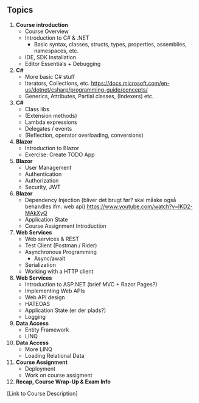 ## Topics

1. **Course introduction**
    - Course Overview
    - Introduction to C# & .NET
        - Basic syntax, classes, structs, types, properties, assemblies, namespaces, etc.
    - IDE, SDK Installation
    - Editor Essentials + Debugging
2. **C#**
    - More basic C# stuff
    - Iterators, Collections, etc. https://docs.microsoft.com/en-us/dotnet/csharp/programming-guide/concepts/
    - Generics, Attributes, Partial classes, (Indexers) etc.
3. **C#**
    - Class libs
    - (Extension methods)
    - Lambda expressions
    - Delegates / events
    - (Reflection, operator overloading, conversions)
4. **Blazor**
    - Introduction to Blazor
    - Exercise: Create TODO App
5. **Blazor**
    - User Management
    - Authentication
    - Authorization
    - Security, JWT
6. **Blazor**
    - Dependency Injection (bliver det brugt før? skal måske også behandles ifm. web api) https://www.youtube.com/watch?v=IKD2-MAkXyQ
    - Application State
    - Course Assignment Introduction
7. **Web Services**
    - Web services & REST
    - Test Client (Postman / Rider)
    - Asynchronous Programming
        - Async/await
    - Serialization
    - Working with a HTTP client
8. **Web Services**
    - Introduction to ASP.NET (brief MVC + Razor Pages?)
    - Implementing Web APIs
    - Web API design
    - HATEOAS
    - Application State (er der plads?)
    - Logging
9. **Data Access**
    - Entity Framework
    - LINQ
10. **Data Access**
    - More LINQ
    - Loading Relational Data
11. **Course Assignment**
    - Deployment
    - Work on course assigment
12. **Recap, Course Wrap-Up & Exam Info**

[Link to Course Description]
